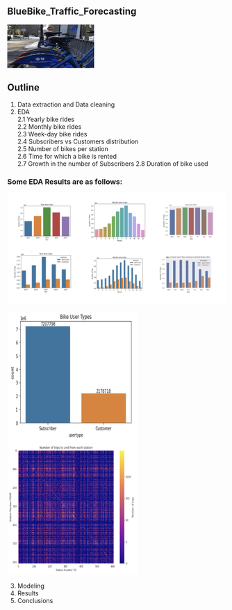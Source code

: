 ## BlueBike_Traffic_Forecasting
<img src="https://github.com/sharmasapna/BlueBike_Traffic_Forecasting/blob/main/data/BluBikepic.png" width="200" height="100">

## Outline   
  1. Data extraction and Data cleaning
  2. EDA <br>
    2.1 Yearly bike rides<br>
    2.2 Monthly bike rides<br>
    2.3 Week-day bike rides<br>
    2.4 Subscribers vs Customers distribution<br>
    2.5 Number of bikes per station<br>
    2.6 Time for which a bike is rented<br>
    2.7 Growth in the number of Subscribers
    2.8 Duration of bike used
    
### Some EDA Results are as follows:
<img src="https://github.com/sharmasapna/BlueBike_Traffic_Forecasting/blob/main/data/EDA_Results.png">

<img src="https://github.com/sharmasapna/BlueBike_Traffic_Forecasting/blob/main/data/bb_subscriber_Customer_distrubution.png" width="300" height="300"><img src="https://github.com/sharmasapna/BlueBike_Traffic_Forecasting/blob/main/data/bb_from_to stations_heatmap.png" width="300" height="300">


    
  3. Modeling
  4. Results
  5. Conclusions
